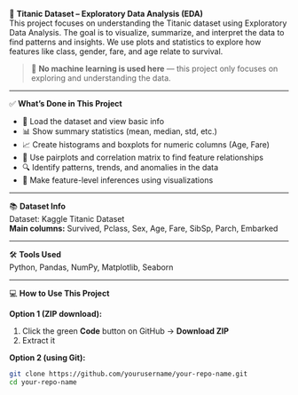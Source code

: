 🚢 **Titanic Dataset – Exploratory Data Analysis (EDA)**  
This project focuses on understanding the Titanic dataset using Exploratory Data Analysis. The goal is to visualize, summarize, and interpret the data to find patterns and insights. We use plots and statistics to explore how features like class, gender, fare, and age relate to survival.

> 📌 **No machine learning is used here** — this project only focuses on exploring and understanding the data.

---

✅ **What’s Done in This Project**

- 📂 Load the dataset and view basic info  
- 📊 Show summary statistics (mean, median, std, etc.)  
- 📈 Create histograms and boxplots for numeric columns (Age, Fare)  
- 📌 Use pairplots and correlation matrix to find feature relationships  
- 🔍 Identify patterns, trends, and anomalies in the data  
- 🧠 Make feature-level inferences using visualizations  

---

📚 **Dataset Info**  
Dataset: Kaggle Titanic Dataset  
**Main columns:** Survived, Pclass, Sex, Age, Fare, SibSp, Parch, Embarked  

---

🛠 **Tools Used**  
Python, Pandas, NumPy, Matplotlib, Seaborn

---

💻 **How to Use This Project**

**Option 1 (ZIP download):**  
1. Click the green **Code** button on GitHub → **Download ZIP**  
2. Extract it  

**Option 2 (using Git):**
```bash
git clone https://github.com/yourusername/your-repo-name.git
cd your-repo-name
